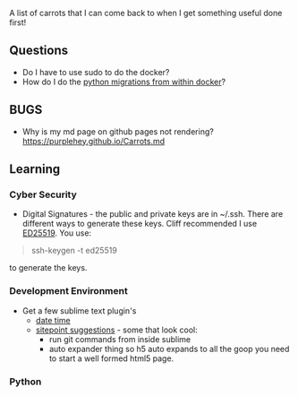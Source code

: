 
A list of carrots that I can come back to when I get something useful done first!

## Questions
* Do I have to use sudo to do the docker?
* How do I do the [python migrations from within docker](https://stackoverflow.com/questions/33992867/how-do-you-perform-django-database-migrations-when-using-docker-compose#)?

## BUGS
* Why is my md page on github pages not rendering? https://purplehey.github.io/Carrots.md

## Learning
### Cyber Security
* Digital Signatures - the public and private keys are in ~/.ssh.  There are different ways to generate these keys.  Cliff recommended I use [ED25519](https://ed25519.cr.yp.to/index.html).  You use:

>ssh-keygen -t ed25519

to generate the keys.

### Development Environment
* Get a few sublime text plugin's
  * [date time](https://gist.github.com/robcowie/1323194)
  * [sitepoint suggestions](https://www.sitepoint.com/10-essential-sublime-text-plugins-full-stack-developer/) - some that look cool:
    * run git commands from inside sublime
    * auto expander thing so h5 auto expands to all the goop you need to start a well formed html5 page.
### Python

